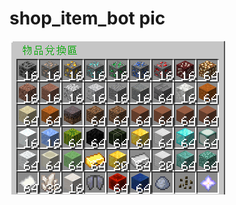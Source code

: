 # shop_item_bot pic
![image](https://github.com/DanielWang2002/shop_item_bot/blob/main/pic/shop_item1.png)
